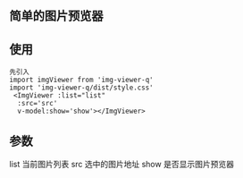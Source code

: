 ## 简单的图片预览器
## 使用
    先引入
    import imgViewer from 'img-viewer-q'
    import 'img-viewer-q/dist/style.css'
     <ImgViewer :list="list"
      :src='src'
      v-model:show='show'></ImgViewer>

## 参数
  list 当前图片列表
  src 选中的图片地址
  show 是否显示图片预览器
